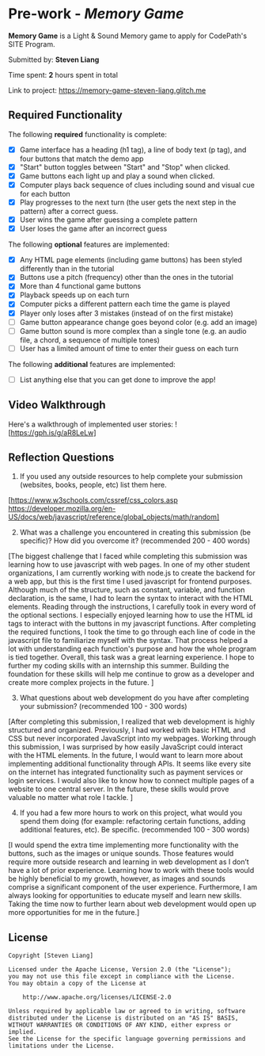 # Pre-work - *Memory Game*

**Memory Game** is a Light & Sound Memory game to apply for CodePath's SITE Program. 

Submitted by: **Steven Liang**

Time spent: **2** hours spent in total

Link to project: https://memory-game-steven-liang.glitch.me


## Required Functionality

The following **required** functionality is complete:

* [x] Game interface has a heading (h1 tag), a line of body text (p tag), and four buttons that match the demo app
* [x] "Start" button toggles between "Start" and "Stop" when clicked. 
* [x] Game buttons each light up and play a sound when clicked. 
* [x] Computer plays back sequence of clues including sound and visual cue for each button
* [x] Play progresses to the next turn (the user gets the next step in the pattern) after a correct guess. 
* [x] User wins the game after guessing a complete pattern
* [x] User loses the game after an incorrect guess

The following **optional** features are implemented:

* [x] Any HTML page elements (including game buttons) has been styled differently than in the tutorial
* [x] Buttons use a pitch (frequency) other than the ones in the tutorial
* [x] More than 4 functional game buttons
* [x] Playback speeds up on each turn
* [x] Computer picks a different pattern each time the game is played
* [x] Player only loses after 3 mistakes (instead of on the first mistake)
* [ ] Game button appearance change goes beyond color (e.g. add an image)
* [ ] Game button sound is more complex than a single tone (e.g. an audio file, a chord, a sequence of multiple tones)
* [ ] User has a limited amount of time to enter their guess on each turn

The following **additional** features are implemented:

- [ ] List anything else that you can get done to improve the app!

## Video Walkthrough

Here's a walkthrough of implemented user stories:
![https://gph.is/g/aR8LeLw]


## Reflection Questions
1. If you used any outside resources to help complete your submission (websites, books, people, etc) list them here. 

[https://www.w3schools.com/cssref/css_colors.asp
 https://developer.mozilla.org/en-US/docs/web/javascript/reference/global_objects/math/random]

2. What was a challenge you encountered in creating this submission (be specific)? How did you overcome it? (recommended 200 - 400 words) 

[The biggest challenge that I faced while completing this submission was learning how to use javascript with web pages. In one of my other student organizations, I am currently working with node.js to create the backend for a web app, but this is the first time I used javascript for frontend purposes. Although much of the structure, such as constant, variable, and function declaration, is the same, I had to learn the syntax to interact with the HTML elements. Reading through the instructions, I carefully took in every word of the optional sections. I especially enjoyed learning how to use the HTML id tags to interact with the buttons in my javascript functions. After completing the required functions, I took the time to go through each line of code in the javascript file to familiarize myself with the syntax. That process helped a lot with understanding each function's purpose and how the whole program is tied together. Overall, this task was a great learning experience. I hope to further my coding skills with an internship this summer. Building the foundation for these skills will help me continue to grow as a developer and create more complex projects in the future. ]

3. What questions about web development do you have after completing your submission? (recommended 100 - 300 words) 

[After completing this submission, I realized that web development is highly structured and organized. Previously, I had worked with basic HTML and CSS but never incorporated JavaScript into my webpages. Working through this submission, I was surprised by how easily JavaScript could interact with the HTML elements. In the future, I would want to learn more about implementing additional functionality through APIs. It seems like every site on the internet has integrated functionality such as payment services or login services. I would also like to know how to connect multiple pages of a website to one central server. In the future, these skills would prove valuable no matter what role I tackle. ]

4. If you had a few more hours to work on this project, what would you spend them doing (for example: refactoring certain functions, adding additional features, etc). Be specific. (recommended 100 - 300 words) 

[I would spend the extra time implementing more functionality with the buttons, such as the images or unique sounds. Those features would require more outside research and learning in web development as I don’t have a lot of prior experience. Learning how to work with these tools would be highly beneficial to my growth, however, as images and sounds comprise a significant component of the user experience. Furthermore, I am always looking for opportunities to educate myself and learn new skills. Taking the time now to further learn about web development would open up more opportunities for me in the future.]



## License

    Copyright [Steven Liang]

    Licensed under the Apache License, Version 2.0 (the "License");
    you may not use this file except in compliance with the License.
    You may obtain a copy of the License at

        http://www.apache.org/licenses/LICENSE-2.0

    Unless required by applicable law or agreed to in writing, software
    distributed under the License is distributed on an "AS IS" BASIS,
    WITHOUT WARRANTIES OR CONDITIONS OF ANY KIND, either express or implied.
    See the License for the specific language governing permissions and
    limitations under the License.
